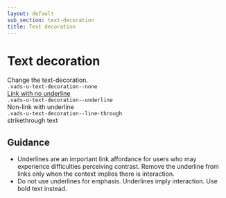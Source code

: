 ```yaml
---
layout: default
sub_section: text-decoration
title: Text decoration
---
```


# Text decoration

<div class="va-introtext" markdown="1">
Change the text-decoration.
</div>

<div class="site-c-showcase">
  <div class="vads-l-row vads-u-flex-direction--column">
    <div class="site-c-showcase__col vads-l-row vads-u-align-items--flex-start">
      <div class="vads-l-col--12 medium-screen:vads-l-col--6">
          <code class="code">.vads-u-text-decoration--none</code>
      </div>
      <div class="vads-l-col--12 medium-screen:vads-l-col--6">
        <a href="javascript:void();" class="vads-u-text-decoration--none">Link with no underline</a>
      </div>
    </div>
    <div class="site-c-showcase__col vads-l-row vads-u-align-items--flex-start">
      <div class="vads-l-col--12 medium-screen:vads-l-col--6">
          <code class="code">.vads-u-text-decoration--underline</code>
      </div>
      <div class="vads-l-col--12 medium-screen:vads-l-col--6">
        <span class="vads-u-text-decoration--underline">Non-link with underline</span>
      </div>
    </div>
    <div class="site-c-showcase__col vads-l-row vads-u-align-items--flex-start">
      <div class="vads-l-col--12 medium-screen:vads-l-col--6">
          <code class="code">.vads-u-text-decoration--line-through</code>
      </div>
      <div class="vads-l-col--12 medium-screen:vads-l-col--6">
        <span class="vads-u-text-decoration--line-through">strikethrough text</span>
      </div>
    </div>
  </div>
</div>

## Guidance

- Underlines are an important link affordance for users who may experience difficulties perceiving contrast. Remove the underline from links only when the context implies there is interaction.
- Do not use underlines for emphasis. Underlines imply interaction. Use bold text instead.
